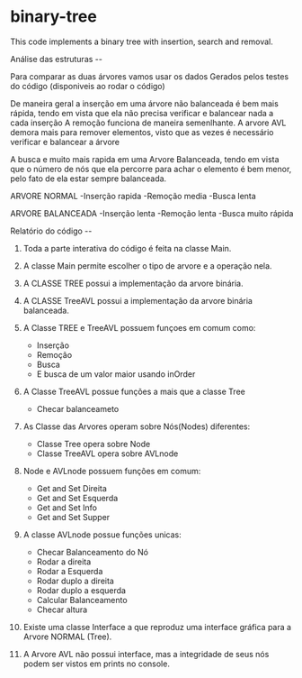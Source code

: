# binary-tree
This code implements a binary tree with insertion, search and removal.

Análise das estruturas --

Para comparar as duas árvores vamos usar os dados Gerados pelos testes do código (disponiveis ao rodar o código)

De maneira geral a inserção em uma árvore não balanceada é bem mais rápida, tendo em vista que ela não precisa verificar e balancear nada a cada inserção
A remoção funciona de maneira semenlhante. A arvore AVL demora mais para remover elementos, visto que as vezes é necessário verificar e balancear a árvore

A busca e muito mais rapida em uma Arvore Balanceada, tendo em vista que o número de nós que ela percorre para achar o elemento é bem menor, pelo fato de ela estar sempre balanceada.

ARVORE NORMAL
     -Inserção rapida
     -Remoção media
     -Busca lenta

ARVORE BALANCEADA
     -Inserção lenta
     -Remoção lenta
     -Busca muito rápida

Relatório do código --

1. Toda a parte interativa do código é feita na classe Main.
2. A classe Main permite escolher o tipo de arvore e a operação nela.
3. A CLASSE TREE possui a implementação da arvore binária.
4. A CLASSE TreeAVL possui a implementação da arvore binária balanceada.

5. A Classe TREE e TreeAVL possuem funçoes em comum como:
     - Inserção
     - Remoção
     - Busca
     - E busca de um valor maior usando inOrder

6. A Classe TreeAVL possue funções a mais que a classe  Tree
     - Checar balanceameto

7. As Classe das Arvores operam sobre Nós(Nodes) diferentes:
     - Classe Tree opera sobre Node
     - Classe TreeAVL opera sobre AVLnode

8. Node e AVLnode possuem funções em comum:
     - Get and Set Direita
     - Get and Set Esquerda
     - Get and Set Info
     - Get and Set Supper

9. A classe AVLnode possue funções unicas:
     - Checar Balanceamento do Nó
     - Rodar a direita
     - Rodar a Esquerda
     - Rodar duplo a direita
     - Rodar duplo a esquerda
     - Calcular Balanceamento
     - Checar altura

10. Existe uma classe Interface a que reproduz uma interface gráfica para a Arvore NORMAL (Tree).

11. A Arvore AVL não possui interface, mas a integridade de seus nós podem ser vistos em prints no console.
